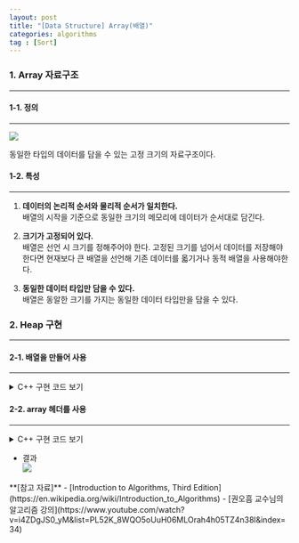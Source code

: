 ```yaml
---
layout: post
title: "[Data Structure] Array(배열)"
categories: algorithms
tag : [Sort]
---
```


### 1. Array 자료구조
---

#### 1-1. 정의 
---
![](https://krispedia.github.io/assets/images/array_1.jpg)

동일한 타입의 데이터를 담을 수 있는 고정 크기의 자료구조이다. 

#### 1-2. 특성
---
1. **데이터의 논리적 순서와 물리적 순서가 일치한다.**  
배열의 시작을 기준으로 동일한 크기의 메모리에 데이터가 순서대로 담긴다. 

2. **크기가 고정되어 있다.**  
배열은 선언 시 크기를 정해주어야 한다. 고정된 크기를 넘어서 데이터를 저장해야한다면 현재보다 큰 배열을 선언해 기존 데이터를 옯기거나 동적 배열을 사용해야한다. 

3. **동일한 데이터 타입만 담을 수 있다.**  
배열은 동알한 크기를 가지는 동일한 데이터 타입만을 담을 수 있다. 


### 2. Heap 구현 
---

#### 2-1. 배열을 만들어 사용  
---

<details>
<summary>C++ 구현 코드 보기</summary>
<div markdown="1">

```cpp
#include<iostream>

using namespace std;

int main(){
    int arr[10] = {0,}; // int 형을 담근 크기가 10이고 0으로 초기화된 배열 선언

    for(int i=0; i<10; i++) // 배열 출력
        cout<<arr[i]<<" ";
    return 0;
}
```
</div>
</details>

#### 2-2. array 헤더를 사용  
---

<details>
<summary>C++ 구현 코드 보기</summary>
<div markdown="1">

```cpp
#include<iostream>
#include<array>

using namespace std;

int main(){
    array<int, 10> arr = {0};

    for(int i=0; i<10; i++)
        cout<<arr[i]<<" ";
    return 0;
}
```
</div>
</details>


- 결과   
![](https://krispedia.github.io/assets/images/array_2.jpg)

<div class="divider"></div>
**[참고 자료]**
- [Introduction to Algorithms, Third Edition](https://en.wikipedia.org/wiki/Introduction_to_Algorithms)
- [권오흠 교수님의 알고리즘 강의](https://www.youtube.com/watch?v=i4ZDgJS0_yM&list=PL52K_8WQO5oUuH06MLOrah4h05TZ4n38l&index=34)